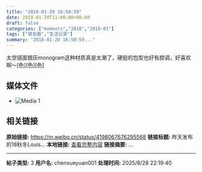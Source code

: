 ```yaml
---
title: "2018-01-20 16:50:59"
date: 2018-01-20T11:00:00+08:00
draft: false
categories: ["moments","2018","2018-01"]
tags: ["朋友圈","生活记录"]
summary: "2018-01-20 16:50:59..."
---
```


太空镜面银灰monogram这种材质真是太潮了，硬挺的包型也好有腔调，好喜欢啊～[色][色][色]

## 媒体文件

- ![Media 1](/Moments/photos/2018-01-20/201801201650590.jpg)

## 相关链接

**原始链接:** https://m.weibo.cn/status/4198067676295568
**链接标题:** 昨天发布的18秋冬Louis...
**本地链接:** [查看完整内容](/link_content/2018/01/2018-01-20-1/link_content/)
**链接摘要:** ...

---

**帖子类型:** 3
**用户名:** chenxueyuan001
**处理时间:** 2025/8/28 22:19:40